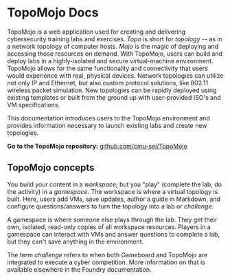 # TopoMojo Docs

TopoMojo is a web application used for creating and delivering cybersecurity training labs and exercises. *Topo* is short for *topology* -- as in a network topology of computer hosts. *Mojo* is the magic of deploying and accessing those resources on demand. With TopoMojo, users can build and deploy labs in a highly-isolated and secure virtual-machine environment. TopoMojo allows for the same functionality and connectivity that users would experience with real, physical devices. Network topologies can utilize not only IP and Ethernet, but also custom protocol solutions, like 802.11 wireless packet simulation. New topologies can be rapidly deployed using existing templates or built from the ground up with user-provided ISO's and VM specifications.

This documentation introduces users to the TopoMojo environment and provides information necessary to launch existing labs and create new topologies.

**Go to the TopoMojo repository:** [github.com/cmu-sei/TopoMojo](https://github.com/cmu-sei/TopoMojo)

## TopoMojo concepts

You build your content in a *workspace*; but you "play" (complete the lab, do the activity) in a *gamespace*. The workspace is where a virtual topology is built. Here, users add VMs, save updates, author a guide in Markdown, and configure questions/answers to turn the topology into a lab or *challenge*. 

A gamespace is where someone else plays through the lab. They get their own, isolated, read-only copies of all workspace resources. Players in a gamespace can interact with VMs and answer questions to complete a lab, but they can't save anything in the environment.

The term *challenge* refers to when both Gameboard and TopoMojo are integrated to execute a cyber competition. More information on that is available elsewhere in the Foundry documentation.